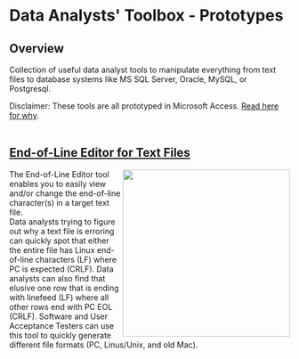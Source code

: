 # Data Analysts' Toolbox - Prototypes

## Overview
Collection of useful data analyst tools to manipulate everything from text files to database systems like MS SQL Server, Oracle, MySQL, or Postgresql. 

Disclaimer:  These tools are all prototyped in Microsoft Access.  [Read here for why](https://github.com/DataResearchLabs/my_task_time_tracker/blob/main/src/SOURCE_CODE.md#whyMicrosoftAccess).<br>
<br>


## [End-of-Line Editor for Text Files](https://github.com/DataResearchLabs/data_analysts_toolbox_prototypes/blob/main/text_files_end_of_line_editor/ms_access.md)

<img align="right" src="https://github.com/DataResearchLabs/data_analysts_toolbox_prototypes/blob/main/text_files_end_of_line_editor/img/main_screen.png" width="300px">

The End-of-Line Editor tool enables you to easily view and/or change the end-of-line character(s) in a target text file.<br>
Data analysts trying to figure out why a text file is erroring can quickly spot that either the entire file has Linux end-of-line characters (LF) where PC is expected (CRLF).   Data analysts can also find that elusive one row that is ending with linefeed (LF) where all other rows end with PC EOL (CRLF).  Software and User Acceptance Testers can use this tool to quickly generate different file formats (PC, Linus/Unix, and old Mac).<br>
<br>
<br>





